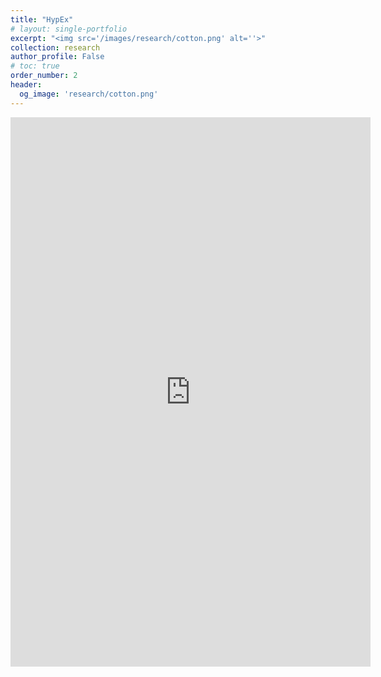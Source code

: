 ```yaml
---
title: "HypEx"
# layout: single-portfolio
excerpt: "<img src='/images/research/cotton.png' alt=''>"
collection: research
author_profile: False
# toc: true
order_number: 2
header:
  og_image: 'research/cotton.png'
---
```


<!-- <iframe src="https://docs.google.com/presentation/d/e/2PACX-1vT9R2lKlIoaa2bDA7sQTwtrGOQqWikGed_8z7wjmM9k4G9r0wd0U-B08jla3IxSFZlwcquHBi4mK38V/embed?start=true&loop=true&delayms=3000" frameborder="0" width="768" height="585.6666666666667" allowfullscreen="true" mozallowfullscreen="true" webkitallowfullscreen="true"></iframe> -->


<iframe src="https://docs.google.com/presentation/d/e/2PACX-1vQh_eHUmM5R7JxMEeXWd9Y10E9ZKLaqQ9FYkzmGlezRMt5WGITnnOYlXpvWcQVPa1voVQ0UO1btS1nP/embed?start=true&loop=true&delayms=3000" frameborder="0" width="576" height="878.5" allowfullscreen="true" mozallowfullscreen="true" webkitallowfullscreen="true"></iframe>